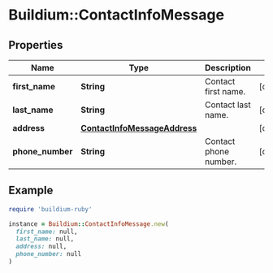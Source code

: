 # Buildium::ContactInfoMessage

## Properties

| Name | Type | Description | Notes |
| ---- | ---- | ----------- | ----- |
| **first_name** | **String** | Contact first name. | [optional] |
| **last_name** | **String** | Contact last name. | [optional] |
| **address** | [**ContactInfoMessageAddress**](ContactInfoMessageAddress.md) |  | [optional] |
| **phone_number** | **String** | Contact phone number. | [optional] |

## Example

```ruby
require 'buildium-ruby'

instance = Buildium::ContactInfoMessage.new(
  first_name: null,
  last_name: null,
  address: null,
  phone_number: null
)
```

